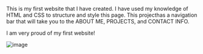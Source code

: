 This is my first website that I have created. I have used my knowledge of HTML and CSS to structure and style this page. This projecthas a navigation bar that will take you to the ABOUT ME, PROJECTS, and CONTACT INFO. 

I am very proud of my first website! 

![image](https://user-images.githubusercontent.com/120116403/211576812-9d2029a6-7f68-4111-abd6-6b4358bad55e.png)
